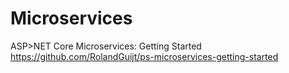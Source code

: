 # Microservices
ASP>NET Core Microservices: Getting Started
https://github.com/RolandGuijt/ps-microservices-getting-started
